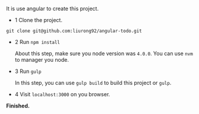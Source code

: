 It is use angular to create this project.

* 1 Clone the project.
```
git clone git@github.com:liurong92/angular-todo.git
```

* 2 Run `npm install`

  About this step, make sure you node version was `4.0.0`. You can use `nvm` to manager you node.

* 3 Run `gulp`

  In this step, you can use `gulp build` to build this project or `gulp`.

* 4 Visit `localhost:3000` on you browser.

**Finished.**
